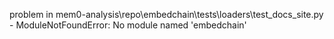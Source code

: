 problem in mem0-analysis\repo\embedchain\tests\loaders\test_docs_site.py - ModuleNotFoundError: No module named 'embedchain'
